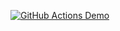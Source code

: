 [![GitHub Actions Demo](https://github.com/mentorchita/javatestapp/actions/workflows/first.yml/badge.svg?branch=main&event=push)](https://github.com/mentorchita/javatestapp/actions/workflows/first.yml)
